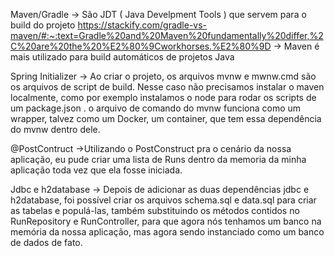 Maven/Gradle
-> São JDT ( Java Develpment Tools ) que servem para o build do projeto
https://stackify.com/gradle-vs-maven/#:~:text=Gradle%20and%20Maven%20fundamentally%20differ,%2C%20are%20the%20%E2%80%9Cworkhorses.%E2%80%9D
-> Maven é mais utilizado para build automáticos de projetos Java

Spring Initializer
-> Ao criar o projeto, os arquivos mvnw e mwnw.cmd são os arquivos de script de build. Nesse caso não precisamos instalar o maven localmente, como por exemplo instalamos o node para rodar os scripts de um package.json . o arquivo de comando do mvnw funciona como um wrapper, talvez como um Docker, um container, que tem essa dependência do mvnw dentro dele.

@PostContruct
->Utilizando o PostConstruct pra o cenário da nossa aplicação, eu pude criar uma lista de Runs dentro da memoria da minha aplicação toda vez que ela fosse iniciada.

Jdbc e h2database
-> Depois de adicionar as duas dependências jdbc e h2database, foi possível criar os arquivos schema.sql e data.sql para criar as tabelas e populá-las, também substituindo os métodos contidos no RunRepository e RunController, para que agora nós tenhamos um banco na memória da nossa aplicação, mas agora sendo instanciado como um banco de dados de fato.
